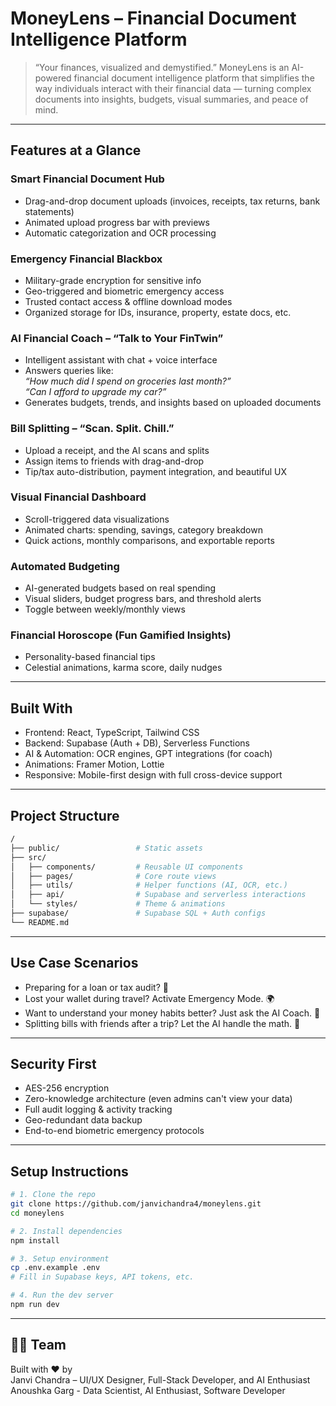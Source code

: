# MoneyLens – Financial Document Intelligence Platform


> “Your finances, visualized and demystified.”
> MoneyLens is an AI-powered financial document intelligence platform that simplifies the way individuals interact with their financial data — turning complex documents into insights, budgets, visual summaries, and peace of mind.

---

## Features at a Glance

### Smart Financial Document Hub  
- Drag-and-drop document uploads (invoices, receipts, tax returns, bank statements)  
- Animated upload progress bar with previews  
- Automatic categorization and OCR processing  

### Emergency Financial Blackbox  
- Military-grade encryption for sensitive info  
- Geo-triggered and biometric emergency access  
- Trusted contact access & offline download modes  
- Organized storage for IDs, insurance, property, estate docs, etc.  

### AI Financial Coach – “Talk to Your FinTwin”  
- Intelligent assistant with chat + voice interface  
- Answers queries like:  
  _“How much did I spend on groceries last month?”_  
  _“Can I afford to upgrade my car?”_  
- Generates budgets, trends, and insights based on uploaded documents  

### Bill Splitting – “Scan. Split. Chill.”  
- Upload a receipt, and the AI scans and splits  
- Assign items to friends with drag-and-drop  
- Tip/tax auto-distribution, payment integration, and beautiful UX  

### Visual Financial Dashboard  
- Scroll-triggered data visualizations  
- Animated charts: spending, savings, category breakdown  
- Quick actions, monthly comparisons, and exportable reports  

### Automated Budgeting  
- AI-generated budgets based on real spending  
- Visual sliders, budget progress bars, and threshold alerts  
- Toggle between weekly/monthly views  

### Financial Horoscope (Fun Gamified Insights)  
- Personality-based financial tips  
- Celestial animations, karma score, daily nudges  

---

## Built With

- Frontend: React, TypeScript, Tailwind CSS  
- Backend: Supabase (Auth + DB), Serverless Functions  
- AI & Automation: OCR engines, GPT integrations (for coach)  
- Animations: Framer Motion, Lottie  
- Responsive: Mobile-first design with full cross-device support  

---

## Project Structure

```bash
/
├── public/                 # Static assets
├── src/
│   ├── components/         # Reusable UI components
│   ├── pages/              # Core route views
│   ├── utils/              # Helper functions (AI, OCR, etc.)
│   ├── api/                # Supabase and serverless interactions
│   └── styles/             # Theme & animations
├── supabase/               # Supabase SQL + Auth configs
└── README.md
```

---

## Use Case Scenarios

- Preparing for a loan or tax audit? 🧾  
- Lost your wallet during travel? Activate Emergency Mode. 🌍  
- Want to understand your money habits better? Just ask the AI Coach. 🧠  
- Splitting bills with friends after a trip? Let the AI handle the math. 🧮  

---

## Security First

- AES-256 encryption  
- Zero-knowledge architecture (even admins can't view your data)  
- Full audit logging & activity tracking  
- Geo-redundant data backup  
- End-to-end biometric emergency protocols

---

## Setup Instructions

```bash
# 1. Clone the repo
git clone https://github.com/janvichandra4/moneylens.git
cd moneylens

# 2. Install dependencies
npm install

# 3. Setup environment
cp .env.example .env
# Fill in Supabase keys, API tokens, etc.

# 4. Run the dev server
npm run dev
```

---

## 👨‍💻 Team

Built with ❤️ by  
Janvi Chandra – UI/UX Designer, Full-Stack Developer, and AI Enthusiast
Anoushka Garg - Data Scientist, AI Enthusiast, Software Developer
